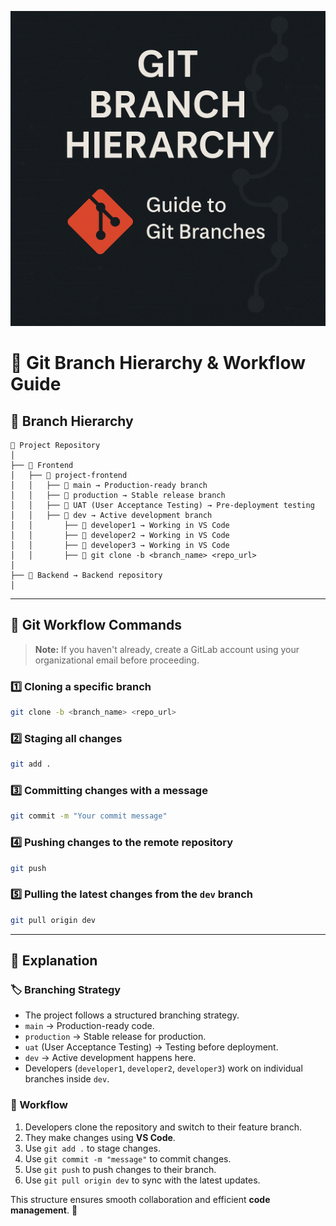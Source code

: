 ![Git Guide](https://github.com/premkambale/git-workflow-guide/blob/main/git-bg.png)
# 🚀 Git Branch Hierarchy & Workflow Guide

## 📂 Branch Hierarchy

```
📂 Project Repository
│
├── 📁 Frontend
│   ├── 📂 project-frontend
│   │   ├── 🚀 main → Production-ready branch
│   │   ├── 🏁 production → Stable release branch
│   │   ├── 🧪 UAT (User Acceptance Testing) → Pre-deployment testing
│   │   ├── 🌿 dev → Active development branch
│   │       ├── 👤 developer1 → Working in VS Code
│   │       ├── 👤 developer2 → Working in VS Code
│   │       ├── 👤 developer3 → Working in VS Code
│   │       ├── 🔗 git clone -b <branch_name> <repo_url>
│
├── 📁 Backend → Backend repository
│
```

---

## 🔧 Git Workflow Commands

> **Note:** If you haven't already, create a GitLab account using your organizational email before proceeding.

### 1️⃣ Cloning a specific branch  
```sh
git clone -b <branch_name> <repo_url>
```

### 2️⃣ Staging all changes  
```sh
git add .
```

### 3️⃣ Committing changes with a message  
```sh
git commit -m "Your commit message"
```

### 4️⃣ Pushing changes to the remote repository  
```sh
git push
```

### 5️⃣ Pulling the latest changes from the `dev` branch  
```sh
git pull origin dev
```

---

## 📖 Explanation

### 🏷️ Branching Strategy
- The project follows a structured branching strategy.
- `main` → Production-ready code.
- `production` → Stable release for production.
- `uat` (User Acceptance Testing) → Testing before deployment.
- `dev` → Active development happens here.
- Developers (`developer1`, `developer2`, `developer3`) work on individual branches inside `dev`.

### 🔄 Workflow
1. Developers clone the repository and switch to their feature branch.
2. They make changes using **VS Code**.
3. Use `git add .` to stage changes.
4. Use `git commit -m "message"` to commit changes.
5. Use `git push` to push changes to their branch.
6. Use `git pull origin dev` to sync with the latest updates.

This structure ensures smooth collaboration and efficient **code management**. 🚀

